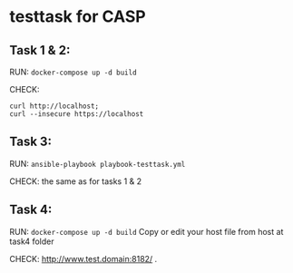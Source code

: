 # testtask for CASP
## Task 1 & 2:

RUN: ``` docker-compose up -d build ```

CHECK: 
``` curl http://localhost:8181;
curl http://localhost;
curl --insecure https://localhost 
```

## Task 3:

RUN: ``` ansible-playbook playbook-testtask.yml ```

CHECK: the same as for tasks 1 & 2

## Task 4:

RUN: ``` docker-compose up -d build ```
Copy or edit your host file from host at task4 folder

CHECK:   http://www.test.domain:8182/ .
